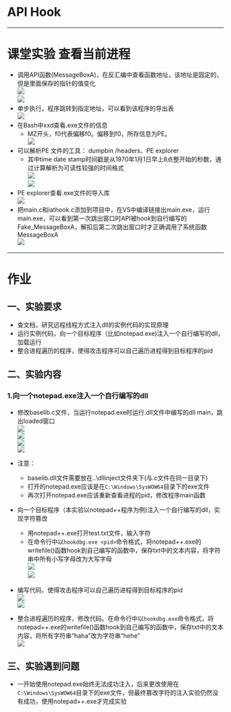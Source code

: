 # API Hook
- - - 
# 课堂实验 查看当前进程
* 调用API函数(MessageBoxA)，在反汇编中查看函数地址，该地址是固定的，但是里面保存的指针的值变化  
![](pic/反汇编1.png)  
![](pic/反汇编2.png)
* 单步执行，程序跳转到指定地址，可以看到该程序的导出表  
![](pic/导出表.png)
* 在Bash中xxd查看.exe文件的信息
    * MZ开头，f0代表偏移f0。偏移到f0，所存信息为PE。  
    ![](pic/xxd.png)
* 可以解析PE 文件的工具： dumpbin /headers、PE explorer  
    * 其中time date stamp时间戳是从1970年1月1日早上8点整开始的秒数，通过计算解析为可读性较强的时间格式  
![](pic/dumpbin.png)   
![](pic/PEexplorer.png)  
* PE explorer查看.exe文件的导入库   
![](pic/pee查看导入库.png)  
* 把main.c和iathook.c添加到项目中，在VS中编译链接出main.exe，运行main.exe，可以看到第一次跳出窗口时API被hook到自行编写的Fake_MessageBoxA，解扣后第二次跳出窗口时才正确调用了系统函数MessageBoxA   
![](pic/iathook.png)  

- - - 
# 作业
## 一、实验要求
* 查文档，研究远程线程方式注入dll的实例代码的实现原理
* 运行实例代码，向一个目标程序（比如notepad.exe)注入一个自行编写的dll，加载运行
* 整合进程遍历的程序，使得攻击程序可以自己遍历进程得到目标程序的pid


## 二、实验内容
### 1.向一个notepad.exe注入一个自行编写的dll
* 修改baselib.c文件，当运行notepad.exe时运行.dll文件中编写的dll main，跳出loaded窗口  
![](pic/DllMain.png)   
![](pic/dll注入1.png)  
![](pic/dll注入2.png)  
![](pic/dllinject.png)
* 注意：
    * baselib.dll文件需要放在..\dllinject文件夹下(与.c文件在同一目录下)  
    * 打开的notepad.exe应该是在```C:\Windows\SysWOW64```目录下的exe文件  
    * 再次打开notepad.exe应该重新查看进程的pid，修改程序main函数  

* 向一个目标程序（本实验以notepad++程序为例)注入一个自行编写的dll，实现字符篡改   
    * 用notepad++.exe打开test.txt文件，输入字符
    * 在命令行中以`hookdbg.exe <pid>`命令格式，将notepad++.exe的writefile()函数hook到自己编写的函数中，保存txt中的文本内容，将字符串中所有小写字母改为大写字母   
        ![](pic/篡改字符1.png)   
        ![](pic/篡改字符2.png)   
* 编写代码，使得攻击程序可以自己遍历进程得到目标程序的pid   
    ![](pic/遍历.png)    
    ![](pic/创建.png)    
* 整合进程遍历的程序，修改代码。在命令行中以`hookdbg.exe`命令格式，将notepad++.exe的writefile()函数hook到自己编写的函数中，保存txt中的文本内容，将所有字符串“haha”改为字符串“hehe”      
    ![](pic/篡改字符3.png)   

## 三、实验遇到问题   
* 一开始使用notepad.exe始终无法成功注入，后来更改使用在```C:\Windows\SysWOW64```目录下的exe文件，但最终篡改字符的注入实验仍然没有成功，使用notepad++.exe才完成实验    

